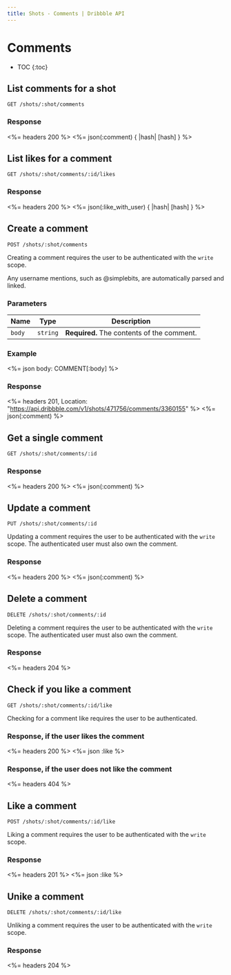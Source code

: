 ```yaml
---
title: Shots - Comments | Dribbble API
---
```


# Comments

* TOC
{:toc}

## List comments for a shot

    GET /shots/:shot/comments

### Response

<%= headers 200 %>
<%= json(:comment) { |hash| [hash] } %>

## List likes for a comment

    GET /shots/:shot/comments/:id/likes

### Response

<%= headers 200 %>
<%= json(:like_with_user) { |hash| [hash] } %>

## Create a comment

    POST /shots/:shot/comments

Creating a comment requires the user to be authenticated with the `write` scope.

Any username mentions, such as @simplebits, are automatically parsed and linked.

### Parameters

| Name | Type | Description |
|------|------|-------------|
| `body` | `string` | **Required.** The contents of the comment. |

### Example

<%= json body: COMMENT[:body] %>

### Response

<%= headers 201, Location: "https://api.dribbble.com/v1/shots/471756/comments/3360155" %>
<%= json(:comment) %>

## Get a single comment

    GET /shots/:shot/comments/:id

### Response

<%= headers 200 %>
<%= json(:comment) %>

## Update a comment

    PUT /shots/:shot/comments/:id

Updating a comment requires the user to be authenticated with the `write` scope.
The authenticated user must also own the comment.

### Response

<%= headers 200 %>
<%= json(:comment) %>

## Delete a comment

    DELETE /shots/:shot/comments/:id

Deleting a comment requires the user to be authenticated with the `write` scope.
The authenticated user must also own the comment.

### Response

<%= headers 204 %>

## Check if you like a comment

    GET /shots/:shot/comments/:id/like

Checking for a comment like requires the user to be authenticated.

### Response, if the user likes the comment

<%= headers 200 %>
<%= json :like %>

### Response, if the user does not like the comment

<%= headers 404 %>

## Like a comment

    POST /shots/:shot/comments/:id/like

Liking a comment requires the user to be authenticated with the `write` scope.

### Response

<%= headers 201 %>
<%= json :like %>

## Unike a comment

    DELETE /shots/:shot/comments/:id/like

Unliking a comment requires the user to be authenticated with the `write` scope.

### Response

<%= headers 204 %>
